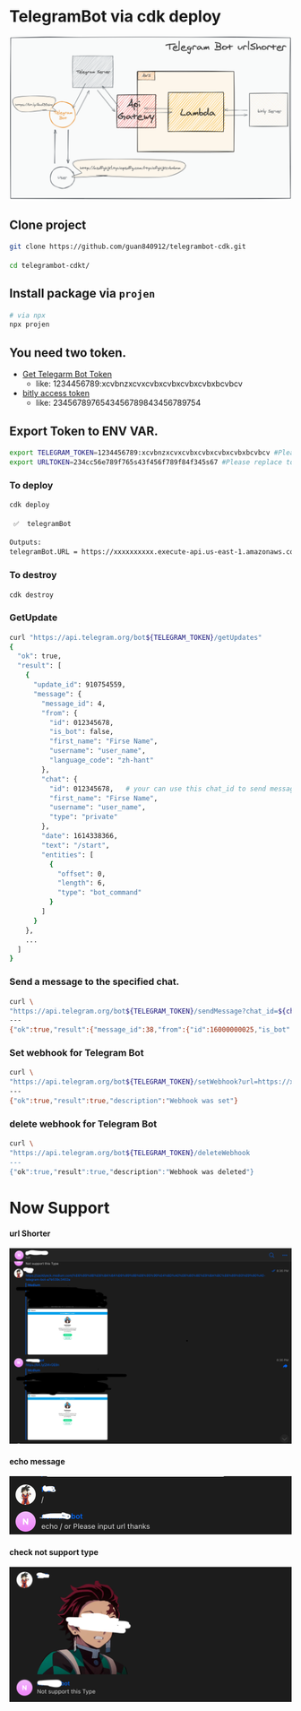 # TelegramBot via cdk deploy
![](./pics/telegrambot.png)

## Clone project
```bash
git clone https://github.com/guan840912/telegrambot-cdk.git

cd telegrambot-cdkt/

```

## Install package via `projen`
```bash
# via npx
npx projen

```

## You need two token.
- [Get Telegarm Bot Token](https://core.telegram.org/bots)
  - like: 1234456789:xcvbnzxcvxcvbxcvbxcvbxcvbxbcvbcv
- [bitly access token](https://dev.bitly.com/docs/getting-started/authentication)
  - like: 2345678976543456789843456789754 

## Export Token to ENV VAR.
```bash
export TELEGRAM_TOKEN=1234456789:xcvbnzxcvxcvbxcvbxcvbxcvbxbcvbcv #Please replace to yours.
export URLTOKEN=234cc56e789f765s43f456f789f84f345s67 #Please replace to yours.
```

### To deploy
```bash
cdk deploy

 ✅  telegramBot

Outputs:
telegramBot.URL = https://xxxxxxxxxx.execute-api.us-east-1.amazonaws.com/
```

### To destroy
```bash
cdk destroy
```


### GetUpdate 
```bash
curl "https://api.telegram.org/bot${TELEGRAM_TOKEN}/getUpdates"
{
  "ok": true,
  "result": [
    {
      "update_id": 910754559,
      "message": {
        "message_id": 4,
        "from": {
          "id": 012345678,
          "is_bot": false,
          "first_name": "Firse Name",
          "username": "user_name",
          "language_code": "zh-hant"
        },
        "chat": {
          "id": 012345678,   # your can use this chat_id to send message to user.
          "first_name": "Firse Name",
          "username": "user_name",
          "type": "private"
        },
        "date": 1614338366,
        "text": "/start",
        "entities": [
          {
            "offset": 0,
            "length": 6,
            "type": "bot_command"
          }
        ]
      }
    },
    ...
  ]
}
```


### Send a message to the specified chat.
```bash
curl \
"https://api.telegram.org/bot${TELEGRAM_TOKEN}/sendMessage?chat_id=${chat_id}&text=hello"
---
{"ok":true,"result":{"message_id":38,"from":{"id":16000000025,"is_bot":true,"first_name":"....bot","username":"....bot"},"chat":{"id":012345678,"first_name":"First","username":"user_name","type":"private"},"date":1614417963,"text":"hello"}}(venv)
```

### Set webhook for Telegram Bot
```bash
curl \
"https://api.telegram.org/bot${TELEGRAM_TOKEN}/setWebhook?url=https://xxxxxxxxxx.execute-api.us-east-1.amazonaws.com/hook"
---
{"ok":true,"result":true,"description":"Webhook was set"}
```

### delete webhook for Telegram Bot
```bash
curl \
"https://api.telegram.org/bot${TELEGRAM_TOKEN}/deleteWebhook
---
{"ok":true,"result":true,"description":"Webhook was deleted"}
```


# Now Support 
#### url Shorter
![](./pics/url.png)

#### echo message
![](./pics/echo.png)

#### check not support type
![](./pics/notsupport.png)
